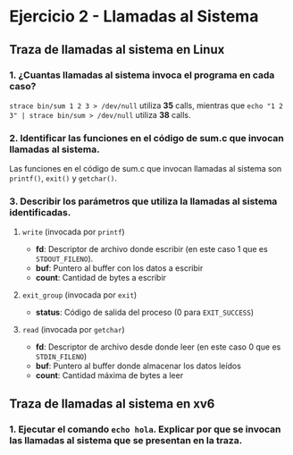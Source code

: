 # Ejercicio 2 - Llamadas al Sistema

## Traza de llamadas al sistema en Linux

### 1. ¿Cuantas llamadas al sistema invoca el programa en cada caso?

`strace bin/sum 1 2 3 > /dev/null` utiliza **35** calls, mientras que `echo "1 2 3" | strace bin/sum > /dev/null` utiliza **38** calls.

### 2. Identificar las funciones en el código de sum.c que invocan llamadas al sistema.

Las funciones en el código de sum.c que invocan llamadas al sistema son `printf()`, `exit()` y `getchar()`.

### 3. Describir los parámetros que utiliza la llamadas al sistema identificadas.

1. `write` (invocada por `printf`)
   * **fd**: Descriptor de archivo donde escribir (en este caso 1 que es `STDOUT_FILENO`).
   * **buf**: Puntero al buffer con los datos a escribir
   * **count**: Cantidad de bytes a escribir

2. `exit_group` (invocada por `exit`)
   * **status**: Código de salida del proceso (0 para `EXIT_SUCCESS`) 

3. `read` (invocada por `getchar`)
   * **fd**: Descriptor de archivo desde donde leer (en este caso 0 que es `STDIN_FILENO`)
   * **buf**: Puntero al buffer donde almacenar los datos leídos
   * **count**: Cantidad máxima de bytes a leer
  
## Traza de llamadas al sistema en xv6
### 1. Ejecutar el comando `echo hola`. Explicar por que se invocan las llamadas al sistema que se presentan en la traza.
